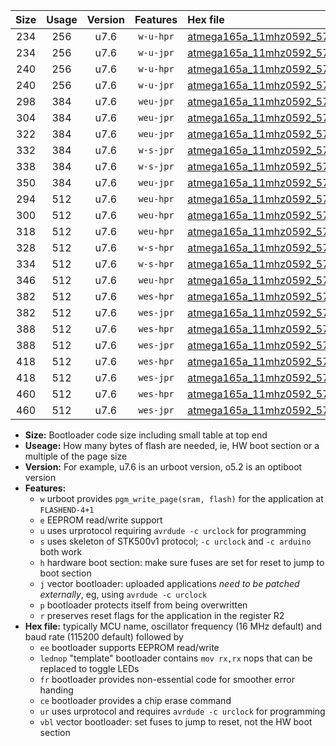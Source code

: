 |Size|Usage|Version|Features|Hex file|
|:-:|:-:|:-:|:-:|:--|
|234|256|u7.6|`w-u-hpr`|[atmega165a_11mhz0592_57600bps_ur.hex](https://raw.githubusercontent.com/stefanrueger/urboot/main/atmega165a_11mhz0592_57600bps_ur.hex)|
|234|256|u7.6|`w-u-jpr`|[atmega165a_11mhz0592_57600bps_ur_vbl.hex](https://raw.githubusercontent.com/stefanrueger/urboot/main/atmega165a_11mhz0592_57600bps_ur_vbl.hex)|
|240|256|u7.6|`w-u-hpr`|[atmega165a_11mhz0592_57600bps_lednop_ur.hex](https://raw.githubusercontent.com/stefanrueger/urboot/main/atmega165a_11mhz0592_57600bps_lednop_ur.hex)|
|240|256|u7.6|`w-u-jpr`|[atmega165a_11mhz0592_57600bps_lednop_ur_vbl.hex](https://raw.githubusercontent.com/stefanrueger/urboot/main/atmega165a_11mhz0592_57600bps_lednop_ur_vbl.hex)|
|298|384|u7.6|`weu-jpr`|[atmega165a_11mhz0592_57600bps_ee_ur_vbl.hex](https://raw.githubusercontent.com/stefanrueger/urboot/main/atmega165a_11mhz0592_57600bps_ee_ur_vbl.hex)|
|304|384|u7.6|`weu-jpr`|[atmega165a_11mhz0592_57600bps_ee_lednop_ur_vbl.hex](https://raw.githubusercontent.com/stefanrueger/urboot/main/atmega165a_11mhz0592_57600bps_ee_lednop_ur_vbl.hex)|
|322|384|u7.6|`weu-jpr`|[atmega165a_11mhz0592_57600bps_ee_lednop_fr_ur_vbl.hex](https://raw.githubusercontent.com/stefanrueger/urboot/main/atmega165a_11mhz0592_57600bps_ee_lednop_fr_ur_vbl.hex)|
|332|384|u7.6|`w-s-jpr`|[atmega165a_11mhz0592_57600bps_vbl.hex](https://raw.githubusercontent.com/stefanrueger/urboot/main/atmega165a_11mhz0592_57600bps_vbl.hex)|
|338|384|u7.6|`w-s-jpr`|[atmega165a_11mhz0592_57600bps_lednop_vbl.hex](https://raw.githubusercontent.com/stefanrueger/urboot/main/atmega165a_11mhz0592_57600bps_lednop_vbl.hex)|
|350|384|u7.6|`weu-jpr`|[atmega165a_11mhz0592_57600bps_ee_lednop_fr_ce_ur_vbl.hex](https://raw.githubusercontent.com/stefanrueger/urboot/main/atmega165a_11mhz0592_57600bps_ee_lednop_fr_ce_ur_vbl.hex)|
|294|512|u7.6|`weu-hpr`|[atmega165a_11mhz0592_57600bps_ee_ur.hex](https://raw.githubusercontent.com/stefanrueger/urboot/main/atmega165a_11mhz0592_57600bps_ee_ur.hex)|
|300|512|u7.6|`weu-hpr`|[atmega165a_11mhz0592_57600bps_ee_lednop_ur.hex](https://raw.githubusercontent.com/stefanrueger/urboot/main/atmega165a_11mhz0592_57600bps_ee_lednop_ur.hex)|
|318|512|u7.6|`weu-hpr`|[atmega165a_11mhz0592_57600bps_ee_lednop_fr_ur.hex](https://raw.githubusercontent.com/stefanrueger/urboot/main/atmega165a_11mhz0592_57600bps_ee_lednop_fr_ur.hex)|
|328|512|u7.6|`w-s-hpr`|[atmega165a_11mhz0592_57600bps.hex](https://raw.githubusercontent.com/stefanrueger/urboot/main/atmega165a_11mhz0592_57600bps.hex)|
|334|512|u7.6|`w-s-hpr`|[atmega165a_11mhz0592_57600bps_lednop.hex](https://raw.githubusercontent.com/stefanrueger/urboot/main/atmega165a_11mhz0592_57600bps_lednop.hex)|
|346|512|u7.6|`weu-hpr`|[atmega165a_11mhz0592_57600bps_ee_lednop_fr_ce_ur.hex](https://raw.githubusercontent.com/stefanrueger/urboot/main/atmega165a_11mhz0592_57600bps_ee_lednop_fr_ce_ur.hex)|
|382|512|u7.6|`wes-hpr`|[atmega165a_11mhz0592_57600bps_ee.hex](https://raw.githubusercontent.com/stefanrueger/urboot/main/atmega165a_11mhz0592_57600bps_ee.hex)|
|382|512|u7.6|`wes-jpr`|[atmega165a_11mhz0592_57600bps_ee_vbl.hex](https://raw.githubusercontent.com/stefanrueger/urboot/main/atmega165a_11mhz0592_57600bps_ee_vbl.hex)|
|388|512|u7.6|`wes-hpr`|[atmega165a_11mhz0592_57600bps_ee_lednop.hex](https://raw.githubusercontent.com/stefanrueger/urboot/main/atmega165a_11mhz0592_57600bps_ee_lednop.hex)|
|388|512|u7.6|`wes-jpr`|[atmega165a_11mhz0592_57600bps_ee_lednop_vbl.hex](https://raw.githubusercontent.com/stefanrueger/urboot/main/atmega165a_11mhz0592_57600bps_ee_lednop_vbl.hex)|
|418|512|u7.6|`wes-hpr`|[atmega165a_11mhz0592_57600bps_ee_lednop_fr.hex](https://raw.githubusercontent.com/stefanrueger/urboot/main/atmega165a_11mhz0592_57600bps_ee_lednop_fr.hex)|
|418|512|u7.6|`wes-jpr`|[atmega165a_11mhz0592_57600bps_ee_lednop_fr_vbl.hex](https://raw.githubusercontent.com/stefanrueger/urboot/main/atmega165a_11mhz0592_57600bps_ee_lednop_fr_vbl.hex)|
|460|512|u7.6|`wes-hpr`|[atmega165a_11mhz0592_57600bps_ee_lednop_fr_ce.hex](https://raw.githubusercontent.com/stefanrueger/urboot/main/atmega165a_11mhz0592_57600bps_ee_lednop_fr_ce.hex)|
|460|512|u7.6|`wes-jpr`|[atmega165a_11mhz0592_57600bps_ee_lednop_fr_ce_vbl.hex](https://raw.githubusercontent.com/stefanrueger/urboot/main/atmega165a_11mhz0592_57600bps_ee_lednop_fr_ce_vbl.hex)|

- **Size:** Bootloader code size including small table at top end
- **Useage:** How many bytes of flash are needed, ie, HW boot section or a multiple of the page size
- **Version:** For example, u7.6 is an urboot version, o5.2 is an optiboot version
- **Features:**
  + `w` urboot provides `pgm_write_page(sram, flash)` for the application at `FLASHEND-4+1`
  + `e` EEPROM read/write support
  + `u` uses urprotocol requiring `avrdude -c urclock` for programming
  + `s` uses skeleton of STK500v1 protocol; `-c urclock` and `-c arduino` both work
  + `h` hardware boot section: make sure fuses are set for reset to jump to boot section
  + `j` vector bootloader: uploaded applications *need to be patched externally*, eg, using `avrdude -c urclock`
  + `p` bootloader protects itself from being overwritten
  + `r` preserves reset flags for the application in the register R2
- **Hex file:** typically MCU name, oscillator frequency (16 MHz default) and baud rate (115200 default) followed by
  + `ee` bootloader supports EEPROM read/write
  + `lednop` "template" bootloader contains `mov rx,rx` nops that can be replaced to toggle LEDs
  + `fr` bootloader provides non-essential code for smoother error handing
  + `ce` bootloader provides a chip erase command
  + `ur` uses urprotocol and requires `avrdude -c urclock` for programming
  + `vbl` vector bootloader: set fuses to jump to reset, not the HW boot section
